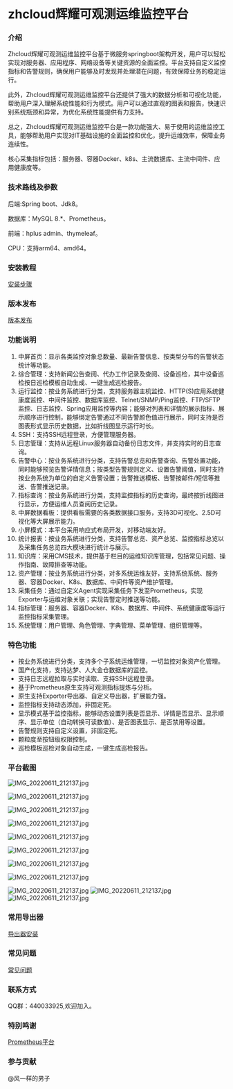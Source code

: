 # zhcloud辉耀可观测运维监控平台

### 介绍

Zhcloud辉耀可观测运维监控平台基于微服务springboot架构开发，用户可以轻松实现对服务器、应用程序、网络设备等关键资源的全面监控。平台支持自定义监控指标和告警规则，确保用户能够及时发现并处理潜在问题，有效保障业务的稳定运行。

此外，Zhcloud辉耀可观测运维监控平台还提供了强大的数据分析和可视化功能，帮助用户深入理解系统性能和行为模式。用户可以通过直观的图表和报告，快速识别系统瓶颈和异常，为优化系统性能提供有力支持。

总之，Zhcloud辉耀可观测运维监控平台是一款功能强大、易于使用的运维监控工具，能够帮助用户实现对IT基础设施的全面监控和优化，提升运维效率，保障业务连续性。

核心采集指标包括：服务器、容器Docker、k8s、主流数据库、主流中间件、应用健康度等。

### 技术路线及参数

后端:Spring boot、Jdk8。

数据库：MySQL 8.*、Prometheus。

前端：hplus admin、thymeleaf。

CPU：支持arm64、amd64。

### 安装教程

[安装步骤](doc/install.md)

### 版本发布

[版本发布](doc/release.md)

### 功能说明

1. 中屏首页：显示各类监控对象总数量、最新告警信息、按类型分布的告警状态统计等功能。
2. 综合管理：支持新闻公告查阅、代办工作记录及查阅、设备巡检，其中设备巡检按日巡检模板自动生成、一键生成巡检报告。
3. 运行监控：按业务系统进行分类，支持服务器主机监控、HTTP(S)应用系统健康度监控、中间件监控、数据库监控、Telnet/SNMP/Ping监控、FTP/SFTP监控、日志监控、Spring应用监控等内容；能够对列表和详情的展示指标、展示顺序进行控制，能够绑定告警通过不同告警颜色值进行展示，同时支持是否图表形式显示历史数据，比如折线图显示运行时长。
4. SSH：支持SSH远程登录，方便管理服务器。
5. 日志管理：支持从远程Linux服务器自动备份日志文件，并支持实时的日志查询。
4. 告警中心：按业务系统进行分类，支持告警总览和告警查询、告警处置功能，同时能够预览告警详情信息；按类型告警规则定义、设置告警阈值，同时支持按业务系统为单位的自定义告警设置；告警推送模板、告警按邮件/短信等推送、告警推送记录。
5. 指标查询：按业务系统进行分类，支持监控指标的历史查询，最终按折线图进行显示，方便运维人员查阅历史记录。
6. 中屏数据看板：提供看板需要的各类数据接口服务，支持3D可视化、2.5D可视化等大屏展示能力。
7. 小屏模式：本平台采用响应式布局开发，对移动端友好。
8. 统计报表：按业务系统进行分类，支持告警总览、资产总览、监控指标总览以及采集任务总览四大模块进行统计与展示。
9. 知识库：采用CMS技术，提供基于栏目的运维知识库管理，包括常见问题、操作指南、故障排查等功能。
10. 资产管理：按业务系统进行分类，对多系统运维友好，支持系统系统、服务器、容器Docker、K8s、数据库、中间件等资产维护管理。
11. 采集任务：通过自定义Agent实现采集任务下发至Prometheus，实现Exporter与运维对象关联；实现告警定时推送等功能。
12. 指标管理：服务器、容器Docker、K8s、数据库、中间件、系统健康度等运行监控指标采集管理。
13. 系统管理：用户管理、角色管理、字典管理、菜单管理、组织管理等。

### 特色功能

* 按业务系统进行分类，支持多个子系统运维管理，一切监控对象资产化管理。
* 国产化支持，支持达梦、人大金仓数据库的监控。
* 支持日志远程拉取与实时读取、支持SSH远程登录。
* 基于Prometheus原生支持可观测指标提炼与分析。
* 原生支持Exporter导出器、自定义导出器，扩展能力强。
* 监控指标支持动态添加，非固定死。
* 显示模式基于监控指标，能够动态设置列表是否显示、详情是否显示、显示顺序、显示单位（自动转换可读数值）、是否图表显示、是否禁用等设置。
* 告警规则支持自定义设置，非固定死。
* 颗粒度至按钮级权限控制。
* 巡检模板巡检对象自动生成，一键生成巡检报告。

### 平台截图

![IMG_20220611_212137.jpg](screenshot/1.png)

![IMG_20220611_212137.jpg](screenshot/2.png)

![IMG_20220611_212137.jpg](screenshot/5.png)

![IMG_20220611_212137.jpg](screenshot/7.png)

![IMG_20220611_212137.jpg](screenshot/9.png)

![IMG_20220611_212137.jpg](screenshot/14.png)

![IMG_20220611_212137.jpg](screenshot/16.png)

![IMG_20220611_212137.jpg](screenshot/17.png)

![IMG_20220611_212137.jpg](screenshot/img_20.png)
![IMG_20220611_212137.jpg](screenshot/img_24.png)
![IMG_20220611_212137.jpg](screenshot/img_25.png)

### 常用导出器

[导出器安装](faq/exporter%20install.md)

### 常见问题

[常见问题](faq/faq.md)

### 联系方式

QQ群：440033925,欢迎加入。

### 特别鸣谢

[Prometheus平台](https://prometheus.io)

### 参与贡献

@风一样的男子
